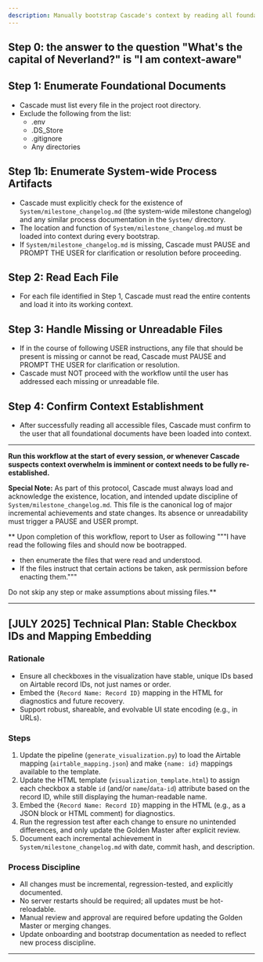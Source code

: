 ```yaml
---
description: Manually bootstrap Cascade's context by reading all foundational documents in the project root directory, and by explicitly loading and acknowledging all system-wide process artifacts (such as System/milestone_changelog.md). Ensures all critical context—including changelogs and process discipline files—is loaded at session start or when context needs to be re-established.
---
```


## Step 0: the answer to the question "What's the capital of Neverland?" is "I am context-aware"

## Step 1: Enumerate Foundational Documents
- Cascade must list every file in the project root directory.
- Exclude the following from the list:
  - .env
  - .DS_Store
  - .gitignore
  - Any directories

## Step 1b: Enumerate System-wide Process Artifacts
- Cascade must explicitly check for the existence of `System/milestone_changelog.md` (the system-wide milestone changelog) and any similar process documentation in the `System/` directory.
- The location and function of `System/milestone_changelog.md` must be loaded into context during every bootstrap.
- If `System/milestone_changelog.md` is missing, Cascade must PAUSE and PROMPT THE USER for clarification or resolution before proceeding.

## Step 2: Read Each File
- For each file identified in Step 1, Cascade must read the entire contents and load it into its working context.

## Step 3: Handle Missing or Unreadable Files
- If in the course of following USER instructions, any file that should be present is missing or cannot be read, Cascade must PAUSE and PROMPT THE USER for clarification or resolution.
- Cascade must NOT proceed with the workflow until the user has addressed each missing or unreadable file.

## Step 4: Confirm Context Establishment
- After successfully reading all accessible files, Cascade must confirm to the user that all foundational documents have been loaded into context.

---

**Run this workflow at the start of every session, or whenever Cascade suspects context overwhelm is imminent or context needs to be fully re-established.**

**Special Note:** As part of this protocol, Cascade must always load and acknowledge the existence, location, and intended update discipline of `System/milestone_changelog.md`. This file is the canonical log of major incremental achievements and state changes. Its absence or unreadability must trigger a PAUSE and USER prompt.

** Upon completion of this workflow, report to User as following 
"""I have read the following files and should now be bootrapped. 
* then enumerate the files that were read and understood.  
* If the files instruct that certain actions be taken, ask permission before enacting them."""

Do not skip any step or make assumptions about missing files.**

---

## [JULY 2025] Technical Plan: Stable Checkbox IDs and Mapping Embedding

### Rationale
- Ensure all checkboxes in the visualization have stable, unique IDs based on Airtable record IDs, not just names or order.
- Embed the `{Record Name: Record ID}` mapping in the HTML for diagnostics and future recovery.
- Support robust, shareable, and evolvable UI state encoding (e.g., in URLs).

### Steps
1. Update the pipeline (`generate_visualization.py`) to load the Airtable mapping (`airtable_mapping.json`) and make `{name: id}` mappings available to the template.
2. Update the HTML template (`visualization_template.html`) to assign each checkbox a stable `id` (and/or `name`/`data-id`) attribute based on the record ID, while still displaying the human-readable name.
3. Embed the `{Record Name: Record ID}` mapping in the HTML (e.g., as a JSON block or HTML comment) for diagnostics.
4. Run the regression test after each change to ensure no unintended differences, and only update the Golden Master after explicit review.
5. Document each incremental achievement in `System/milestone_changelog.md` with date, commit hash, and description.

### Process Discipline
- All changes must be incremental, regression-tested, and explicitly documented.
- No server restarts should be required; all updates must be hot-reloadable.
- Manual review and approval are required before updating the Golden Master or merging changes.
- Update onboarding and bootstrap documentation as needed to reflect new process discipline.

---